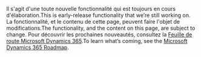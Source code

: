 <span data-ttu-id="3f1f0-101">Il s'agit d'une toute nouvelle fonctionnalité qui est toujours en cours d'élaboration.</span><span class="sxs-lookup"><span data-stu-id="3f1f0-101">This is early-release functionality that we’re still working on.</span></span> <span data-ttu-id="3f1f0-102">La fonctionnalité, et le contenu de cette page, peuvent faire l'objet de modifications.</span><span class="sxs-lookup"><span data-stu-id="3f1f0-102">The functionality, and the content on this page, are subject to change.</span></span> <span data-ttu-id="3f1f0-103">Pour découvrir les prochaines nouveautés, consultez la [Feuille de route Microsoft Dynamics 365](https://go.microsoft.com/fwlink/?linkid=842139).</span><span class="sxs-lookup"><span data-stu-id="3f1f0-103">To learn what’s coming, see the [Microsoft Dynamics 365 Roadmap](https://go.microsoft.com/fwlink/?linkid=842139).</span></span>